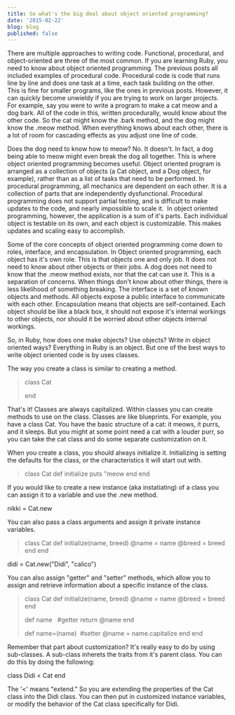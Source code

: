 ```yaml
---
title: So what's the big deal about object oriented programming?
date: '2015-02-22'
blog: blog
published: false
---
```


There are multiple approaches to writing code. Functional, procedural, and object-oriented are three of the most common. If you are learning Ruby, you need to know about object oriented programming. The previous posts all included examples of procedural code. Procedural code is code that runs line by line and does one task at a time, each task building on the other. This is fine for smaller programs, like the ones in previous posts. However, it can quickly become unwieldy if you are trying to work on larger projects. For example, say you were to write a program to make a cat meow and a dog bark. All of the code in this, written procedurally, would know about the other code. So the cat might know the .bark method, and the dog might know the .meow method. When everything knows about each other, there is a lot of room for cascading effects as you adjust one line of code.

<!--more-->

Does the dog need to know how to meow? No. It doesn't. In fact, a dog being able to meow might even break the dog all together. This is where object oriented programming becomes useful. Object oriented program is arranged as a collection of objects (a Cat object, and a Dog object, for example), rather than as a list of tasks that need to be performed. In procedural programming, all mechanics are dependent on each other. It is a collection of parts that are independently dysfunctional. Procedural programming does not support partial testing, and is difficult to make updates to the code, and nearly impossible to scale it.  In object oriented programming, however, the application is a sum of it's parts. Each individual object is testable on its own, and each object is customizable. This makes updates and scaling easy to accomplish.

Some of the core concepts of object oriented programming come down to roles, interface, and encapsulation. In Object oriented programming, each object has it's own role. This is that objects one and only job. It does not need to know about other objects or their jobs. A dog does not need to know that the .meow method exists, nor that the cat can use it. This is a separation of concerns. When things don't know about other things, there is less likelihood of something breaking. The interface is a set of known objects and methods. All objects expose a public interface to communicate with each other. Encapsulation means that objects are self-contained. Each object should be like a black box, it should not expose it's internal workings to other objects, nor should it be worried about other objects internal workings.

So, in Ruby, how does one make objects? Use objects? Write in object oriented ways? Everything in Ruby is an object. But one of the best ways to write object oriented code is by uses classes.

The way you create a class is similar to creating a method.
<blockquote>class Cat

end</blockquote>
That's it! Classes are always capitalized. Within classes you can create methods to use on the class. Classes are like blueprints. For example, you have a class Cat. You have the basic structure of a cat: it meows, it purrs, and it sleeps. But you might at some point need a cat with a louder purr, so you can take the cat class and do some separate customization on it.

When you create a class, you should always initialize it. Initializing is setting the defaults for the class, or the characteristics it will start out with.
<blockquote>class Cat
def initialize
puts "meow
end
end</blockquote>
If you would like to create a new instance (aka instatiating) of a class you can assign it to a variable and use the .new method.

nikki = Cat.new

You can also pass a class arguments and assign it private instance variables.
<blockquote>class Cat
def initialize(name, breed)
@name = name
@breed = breed
end
end</blockquote>
didi = Cat.new("Didi", "calico")

You can also assign "getter" and "setter" methods, which allow you to assign and retrieve information about a specific instance of the class.
<blockquote>class Cat
def initialize(name, breed)
@name = name
@breed = breed
end

def name   #getter
return @name
end

def name=(name)  #setter
@name = name.capitalize
end
end</blockquote>
Remember that part about customization? It's really easy to do by using sub-classes. A sub-class inherets the traits from it's parent class. You can do this by doing the following:

class Didi &lt; Cat
end

The '&lt;' means "extend." So you are extending the properties of the Cat class into the Didi class. You can then put in customized instance variables, or modify the behavior of the Cat class specifically for Didi.

&nbsp;
